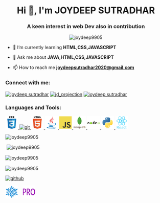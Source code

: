 <h1 align="center">Hi 👋, I'm JOYDEEP SUTRADHAR</h1>
<h3 align="center">A keen interest in web Dev also in contribution</h3>

<p align="center"> <img src="https://komarev.com/ghpvc/?username=joydeep9905&label=Profile%20views&color=0e75b6&style=flat" alt="joydeep9905" /> </p>

- 🌱 I’m currently learning **HTML,CSS,JAVASCRIPT**

- 💬 Ask me about **JAVA,HTML,CSS,JAVASCRIPT**

- 📫 How to reach me **joydeepsutradhar2020@gmail.com**

<h3 align="left">Connect with me:</h3>
<p align="left">
<a href="https://linkedin.com/in/joydeep sutradhar" target="blank"><img align="center" src="https://raw.githubusercontent.com/rahuldkjain/github-profile-readme-generator/master/src/images/icons/Social/linked-in-alt.svg" alt="joydeep sutradhar" height="30" width="40" /></a>
<a href="https://instagram.com/jd_projection" target="blank"><img align="center" src="https://raw.githubusercontent.com/rahuldkjain/github-profile-readme-generator/master/src/images/icons/Social/instagram.svg" alt="jd_projection" height="30" width="40" /></a>
<a href="https://www.hackerrank.com/joydeep sutradhar" target="blank"><img align="center" src="https://raw.githubusercontent.com/rahuldkjain/github-profile-readme-generator/master/src/images/icons/Social/hackerrank.svg" alt="joydeep sutradhar" height="30" width="40" /></a>
</p>

<h3 align="left">Languages and Tools:</h3>
<p align="left"> <a href="https://www.w3schools.com/css/" target="_blank" rel="noreferrer"> <img src="https://raw.githubusercontent.com/devicons/devicon/master/icons/css3/css3-original-wordmark.svg" alt="css3" width="40" height="40"/> </a> <a href="https://git-scm.com/" target="_blank" rel="noreferrer"> <img src="https://www.vectorlogo.zone/logos/git-scm/git-scm-icon.svg" alt="git" width="40" height="40"/> </a> <a href="https://www.w3.org/html/" target="_blank" rel="noreferrer"> <img src="https://raw.githubusercontent.com/devicons/devicon/master/icons/html5/html5-original-wordmark.svg" alt="html5" width="40" height="40"/> </a> <a href="https://www.java.com" target="_blank" rel="noreferrer"> <img src="https://raw.githubusercontent.com/devicons/devicon/master/icons/java/java-original.svg" alt="java" width="40" height="40"/> </a> <a href="https://developer.mozilla.org/en-US/docs/Web/JavaScript" target="_blank" rel="noreferrer"> <img src="https://raw.githubusercontent.com/devicons/devicon/master/icons/javascript/javascript-original.svg" alt="javascript" width="40" height="40"/> </a> <a href="https://www.mongodb.com/" target="_blank" rel="noreferrer"> <img src="https://raw.githubusercontent.com/devicons/devicon/master/icons/mongodb/mongodb-original-wordmark.svg" alt="mongodb" width="40" height="40"/> </a> <a href="https://nodejs.org" target="_blank" rel="noreferrer"> <img src="https://raw.githubusercontent.com/devicons/devicon/master/icons/nodejs/nodejs-original-wordmark.svg" alt="nodejs" width="40" height="40"/> </a> <a href="https://www.python.org" target="_blank" rel="noreferrer"> <img src="https://raw.githubusercontent.com/devicons/devicon/master/icons/python/python-original.svg" alt="python" width="40" height="40"/> </a> <a href="https://reactjs.org/" target="_blank" rel="noreferrer"> <img src="https://raw.githubusercontent.com/devicons/devicon/master/icons/react/react-original-wordmark.svg" alt="react" width="40" height="40"/> </a> </p>

![joydeep9905](https://i.pinimg.com/originals/d7/25/4e/d7254e416786f83b2d03434983596c7d.gif)

<p>&nbsp;<img align="center" src="https://github-readme-stats.vercel.app/api?username=joydeep9905&show_icons=true&locale=en" alt="joydeep9905" /></p>
<p><img align="center" src="https://github-readme-stats.vercel.app/api/top-langs?username=joydeep9905&show_icons=true&locale=en&layout=compact" alt="joydeep9905" /></p>

<p><img align="center" src="https://github-readme-streak-stats.herokuapp.com/?user=joydeep9905&" alt="joydeep9905" /></p>

[<img src='https://cdn.jsdelivr.net/npm/simple-icons@3.0.1/icons/github.svg' alt='github' height='40'>](https://github.com/joydeep9905)  

<a href='https://archiveprogram.github.com/'><img src='https://raw.githubusercontent.com/acervenky/animated-github-badges/master/assets/acbadge.gif' width='40' height='40'></a> <a href='https://github.com/pricing'><img src='https://raw.githubusercontent.com/acervenky/animated-github-badges/master/assets/pro.gif' width='40' height='40'></a> 

 




